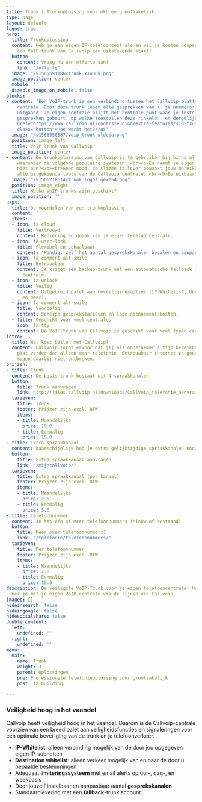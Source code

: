 ```yaml
---
title: Trunk | Trunkoplossing voor mkb en grootzakelijk
type: page
layout: default
logos: true
hero:
  title: Trunkoplossing
  content: Heb je een eigen IP-telefooncentrale en wil je kosten besparen? Dan biedt
    een VoIP-trunk van Callvoip een uitstekende start!
  button:
    content: Vraag nu een offerte aan!
    link: "/offerte"
  image: "/v1565691186/trunk_x1n06k.png"
  image_position: center
  mobile: ''
  disable_image_on_mobile: false
blocks:
- content: 'Een VoIP-trunk is een verbinding tussen het Callvoip-platform en je eigen
    centrale. Door deze trunk lopen alle gesprekken van al je nummers: inkomend en
    uitgaand. Je eigen centrale blijft het centrale punt waar je instelt wat er met
    gesprekken gebeurt, op welke toestellen deze rinkelen, en dergelijke. <br><br><a
    href="https://www.callvoip.nl/ondersteuning/extra-features/sip-trunk-handleiding/"
    class="button">Hoe werkt het?</a>'
  image: "/v1566556087/voip_trunk_wldqja.png"
  position: image_left
  title: VoIP Trunk van Callvoip
  image_position: center
- content: De trunkoplossing van Callvoip is te gebruiken bij bijna alle IP-centrales,
    waaronder de volgende populaire systemen. <br><b>En neemt je eigen centrale onverhoopt
    niet aan?</b><br>Geen nood, de slimme failover bewaakt jouw bereikbaarheid met
    alle uitgekiende tools van de Callvoip centrale. <br><b>Bereikbaarheid verzekerd.</b>
  image: "/v1566218614/trunk_logos_qexe54.png"
  position: image_right
  title: Welke VoIP-trunks zijn geschikt?
  image_position: ''
usps:
  title: De voordelen van een trunkoplossing
  content: ''
  items:
  - icon: fa-cloud
    title: Vertrouwd
    content: Bediening en gemak van je eigen telefooncentrale.
  - icon: fa-user-lock
    title: Flexibel en schaalbaar
    content: 'Handig: zelf het aantal gesprekskanalen bepalen en aanpassen.'
  - icon: fa-comment-alt-smile
    title: Betrouwbaar
    content: Je krijgt een backup-trunk met een automatische fallback op de hosted
      centrale.
  - icon: fa-unlock
    title: Veilig
    content: Uitgebreid palet aan beveiligingsopties (IP-Whitelist, Destination Whitelist
      en meer).
  - icon: fa-comment-alt-smile
    title: Voordelig
    content: Scherpe gesprekstarieven en lage abonnementskosten.
  - title: Geschikt voor veel centrales
    icon: fa-tty
    content: De VoIP-trunk van Callvoip is geschikt voor veel typen centrales.
intro:
  title: Wat kost bellen met Callvoip?
  content: Callvoip zorgt ervoor dat jij als ondernemer altijd bereikbaar bent, dat
    gaat verder dan alleen maar telefonie. Betrouwbaar internet en goede apparatuur
    mogen daarbij niet ontbreken.
prijzen:
- title: Trunk
  content: De basis trunk bestaat uit 4 spraakkanalen
  button:
    title: Trunk aanvragen
    link: http://files.callvoip.nl/downloads/CallVoip_telefonie_aanvraagformulier.pdf
  tarieven:
    title: Trunk
    footer: Prijzen zijn excl. BTW
    items:
    - title: Maandelijks
      price: 10.0
    - title: Eenmalig
      price: 15.0
- title: Extra spraakkanaal
  content: Waarschijnlijk heb je extra gelijktijdige spraakkanalen nodig.
  button:
    title: Extra spraakkanaal aanvragen
    link: "/mijncallvoip/"
  tarieven:
    title: Extra spraakkanaal (per kanaal)
    footer: Prijzen zijn excl. BTW
    items:
    - title: Maandelijks
      price: 2.5
    - title: Eenmalig
      price: 5.0
- title: Telefoonnummer
  content: Je heb één of meer telefoonnummers (nieuw of bestaand)
  button:
    title: Meer over telefoonnummers?
    link: "/telefonie/telefoonnummers/"
  tarieven:
    title: Per telefoonnummer
    footer: Prijzen zijn excl. BTW
    items:
    - title: Maandelijks
      price: 2.0
    - title: Eenmalig
      price: 15.0
description: De veiligste VoIP-Trunk voor je eigen telefooncentrale. Met een VoIP-Trunk
  bel je met je eigen VoIP-centrale via de lijnen van Callvoip.
images: []
hideinsearch: false
hideingoogle: false
hidesocialshare: false
double_content:
  left:
    undefined: ''
  right:
    undefined: ''
menu:
  main:
    name: Trunk
    weight: 3
    parent: Oplossingen
    pre: Professionele telefonieoplossing voor grootzakelijk
    post: fa-building

---
```

### Veiligheid hoog in het vaandel

Callvoip heeft veiligheid hoog in het vaandel. Daarom is de Callvoip-centrale voorzien van een breed palet aan veiligheidsfuncties en signaleringen voor een optimale beveiliging van de trunk en je telefoonverkeer.

* **IP-Whitelist**: alleen verbinding mogelijk van de door jou opgegeven eigen IP-subnetten
* **Destination whitelist**: alleen verkeer mogelijk van en naar de door u bepaalde bestemmingen
* Adequaat **limiteringssysteem** met email alerts op uur-, dag-, en weekbasis
* Door jouzelf instelbaar en aanpasbaar aantal **gesprekskanalen**
* Standaardlevering met een **fallback**-trunk account